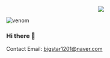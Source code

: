 <p align='center'>
    <img src="https://capsule-render.vercel.app/api?type=waving&color=#b6bcde&height=500&section=header&text=LeeGueTae%20render&fontSize=90&animation=fadeIn&fontAlignY=38&desc=Decorate%20GitHub%20Profile%20or%20any%20Repo%20like%20me!&descAlignY=51&descAlign=62"/>
</p>

![venom](https://capsule-render.vercel.app/api?type=venom&height=200&text=Lee%20Gue%20Tae&fontSize=70&color=0:8871e5,100:b678c4&stroke=b678c4)

### Hi there 👋

Contact
Email: bigstar1201@naver.com
<!--
**FSDP0/FSDP0** is a ✨ _special_ ✨ repository because its `README.md` (this file) appears on your GitHub profile.

Here are some ideas to get you started:

- 🔭 I’m currently working on ...
- 🌱 I’m currently learning ...
- 👯 I’m looking to collaborate on ...
- 🤔 I’m looking for help with ...
- 💬 Ask me about ...
- 📫 How to reach me: ...
- 😄 Pronouns: ...
- ⚡ Fun fact: ...
-->
